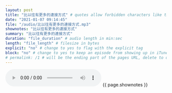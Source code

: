 ```yaml
---
layout: post
title: "比以往有更多的連接方式" # quotes allow forbidden characters like the colon
date: "2021-01-07 09:14:45"
file: "/audio/比以往有更多的連接方式.mp3"
shownotes: "比以往有更多的連接方式"
summary: "比以往有更多的連接方式"
duration: "file_duration" # audio length in min:sec
length: "file_length" # filesize in bytes
explicit: "no" # change to yes to flag with the explicit tag
block: "no" # change to yes to keep an episode from showing up in iTunes
# permalink: /1 # will be the ending part of the pages URL, delete to default to the title
---
```


<audio controls>
<source src="{{site.url}}{{site.baseurl}}{{ page.file }}" type="audio/x-mp3">
Your browser does not support the audio element.
</audio>
{{ page.shownotes }}
